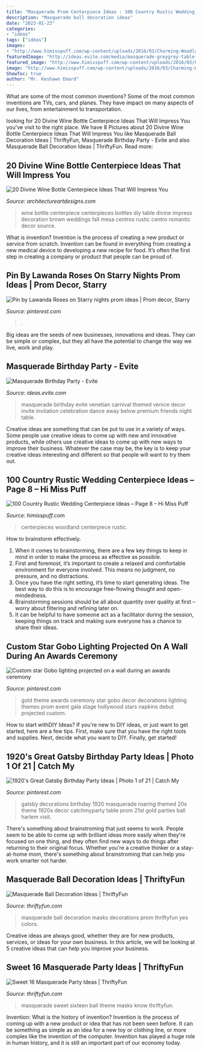 ```yaml
---
title: "Masquerade Prom Centerpiece Ideas : 100 Country Rustic Wedding Centerpiece Ideas – Page 8 – Hi Miss Puff"
description: "Masquerade ball decoration ideas"
date: "2023-01-23"
categories:
- "ideas"
tags: ["ideas"]
images:
- "http://www.himisspuff.com/wp-content/uploads/2016/03/Charming-Woodland-Wedding-Centerpieces-1.jpg"
featuredImage: "http://ideas.evite.com/media/masquerade-greygrey-table-decor-feathers-595.jpg"
featured_image: "http://www.himisspuff.com/wp-content/uploads/2016/03/Charming-Woodland-Wedding-Centerpieces-1.jpg"
image: "http://www.himisspuff.com/wp-content/uploads/2016/03/Charming-Woodland-Wedding-Centerpieces-1.jpg"
ShowToc: true
author: "Mr. Keshawn Emard"
---
```



What are some of the most common inventions?
Some of the most common inventions are TVs, cars, and planes. They have impact on many aspects of our lives, from entertainment to transportation.

	

		
looking for 20 Divine Wine Bottle Centerpiece Ideas That Will Impress You you've visit to the right place. We have 8 Pictures about 20 Divine Wine Bottle Centerpiece Ideas That Will Impress You like Masquerade Ball Decoration Ideas | ThriftyFun, Masquerade Birthday Party - Evite and also Masquerade Ball Decoration Ideas | ThriftyFun. Read more:
		
    
## 20 Divine Wine Bottle Centerpiece Ideas That Will Impress You

<img loading=lazy src="http://www.architectureartdesigns.com/wp-content/uploads/2016/10/8-19.jpg" onerror="this.onerror=null;this.src='https://tse3.mm.bing.net/th?id=OIP.oDH1o20YAxhLieq8N7affAHaLH&amp;pid=15.1';" alt="20 Divine Wine Bottle Centerpiece Ideas That Will Impress You">

_Source: architectureartdesigns.com_

>wine bottle centerpiece centerpieces bottles diy table divine impress decoration brown weddings fall mesa centros rustic centro romantic decor source. 

	

What is invention?
Invention is the process of creating a new product or service from scratch. Invention can be found in everything from creating a new medical device to developing a new recipe for food. It’s often the first step in creating a company or product that people can be proud of.

    
## Pin By Lawanda Roses On Starry Nights Prom Ideas | Prom Decor, Starry

<img loading=lazy src="https://i.pinimg.com/736x/bd/ee/1b/bdee1bb6222c585bba049d74a41538c6.jpg" onerror="this.onerror=null;this.src='https://tse1.mm.bing.net/th?id=OIP.S45yXj6pZKr7SAmlW2MGhQHaJ3&amp;pid=15.1';" alt="Pin by Lawanda Roses on Starry nights prom ideas | Prom decor, Starry">

_Source: pinterest.com_

>. 

	

Big ideas are the seeds of new businesses, innovations and ideas. They can be simple or complex, but they all have the potential to change the way we live, work and play.

    
## Masquerade Birthday Party - Evite

<img loading=lazy src="http://ideas.evite.com/media/masquerade-greygrey-table-decor-feathers-595.jpg" onerror="this.onerror=null;this.src='https://tse3.mm.bing.net/th?id=OIP.Fy6JpmqReqF2arRWAZy4FAHaKl&amp;pid=15.1';" alt="Masquerade Birthday Party - Evite">

_Source: ideas.evite.com_

>masquerade birthday evite venetian carnival themed venice decor invite invitation celebration dance away below premium friends night table. 

	

Creative ideas are something that can be put to use in a variety of ways. Some people use creative ideas to come up with new and innovative products, while others use creative ideas to come up with new ways to improve their business. Whatever the case may be, the key is to keep your creative ideas interesting and different so that people will want to try them out.

    
## 100 Country Rustic Wedding Centerpiece Ideas – Page 8 – Hi Miss Puff

<img loading=lazy src="http://www.himisspuff.com/wp-content/uploads/2016/03/Charming-Woodland-Wedding-Centerpieces-1.jpg" onerror="this.onerror=null;this.src='https://tse4.mm.bing.net/th?id=OIP.FKduyB09tJbLns2vKBtbCAHaLL&amp;pid=15.1';" alt="100 Country Rustic Wedding Centerpiece Ideas – Page 8 – Hi Miss Puff">

_Source: himisspuff.com_

>centerpieces woodland centerpiece rustic. 

	

How to brainstorm effectively.
1. When it comes to brainstorming, there are a few key things to keep in mind in order to make the process as effective as possible. 
2. First and foremost, it’s important to create a relaxed and comfortable environment for everyone involved. This means no judgment, no pressure, and no distractions. 
3. Once you have the right setting, it’s time to start generating ideas. The best way to do this is to encourage free-flowing thought and open-mindedness. 
4. Brainstorming sessions should be all about quantity over quality at first – worry about filtering and refining later on. 
5. It can be helpful to have someone act as a facilitator during the session, keeping things on track and making sure everyone has a chance to share their ideas. 

    
## Custom Star Gobo Lighting Projected On A Wall During An Awards Ceremony

<img loading=lazy src="https://i.pinimg.com/736x/23/05/5e/23055eeba04e19a7505b97023c5cded4--gold-napkins-stage-backdrops.jpg" onerror="this.onerror=null;this.src='https://tse2.mm.bing.net/th?id=OIP.0BKIjecvhyZ8woJn8m660QHaLG&amp;pid=15.1';" alt="Custom star Gobo lighting projected on a wall during an awards ceremony">

_Source: pinterest.com_

>gold theme awards ceremony star gobo decor decorations lighting themes prom event gala stage hollywood stars napkins debut projected custom. 

	

How to start withDIY Ideas?
If you're new to DIY ideas, or just want to get started, here are a few tips. First, make sure that you have the right tools and supplies. Next, decide what you want to DIY. Finally, get started!

    
## 1920&#039;s Great Gatsby Birthday Party Ideas | Photo 1 Of 21 | Catch My

<img loading=lazy src="https://i.pinimg.com/736x/08/9b/0a/089b0a655e83c216a9215c6e91359f2e.jpg" onerror="this.onerror=null;this.src='https://tse2.mm.bing.net/th?id=OIP.UFLaCX6WwXoDs1OgiF_x4AHaLG&amp;pid=15.1';" alt="1920&#039;s Great Gatsby Birthday Party Ideas | Photo 1 of 21 | Catch My">

_Source: pinterest.com_

>gatsby decorations birthday 1920 masquerade roaring themed 20s theme 1920s decor catchmyparty table prom 21st gold parties ball harlem visit. 

	

There's something about brainstroming that just seems to work. People seem to be able to come up with brilliant ideas more easily when they're focused on one thing, and they often find new ways to do things after returning to their original focus. Whether you're a creative thinker or a stay-at-home mom, there's something about brainstroming that can help you work smarter not harder.

    
## Masquerade Ball Decoration Ideas | ThriftyFun

<img loading=lazy src="https://img.thrfun.com/img/085/828/masquerade_x3.jpg" onerror="this.onerror=null;this.src='https://tse4.mm.bing.net/th?id=OIP.w3AeLAvjlsuqcNFwYId6WAHaE8&amp;pid=15.1';" alt="Masquerade Ball Decoration Ideas | ThriftyFun">

_Source: thriftyfun.com_

>masquerade ball decoration masks decorations prom thriftyfun yes colors. 

	

Creative ideas are always good, whether they are for new products, services, or ideas for your own business. In this article, we will be looking at 5 creative ideas that can help you improve your business.

    
## Sweet 16 Masquerade Party Ideas | ThriftyFun

<img loading=lazy src="https://img.thrfun.com/img/130/907/sweet_16_masquerade_party_ideas_x7.jpg" onerror="this.onerror=null;this.src='https://tse1.mm.bing.net/th?id=OIP.fQ-rS7LyN4sicVMTmr4IagHaF6&amp;pid=15.1';" alt="Sweet 16 Masquerade Party Ideas | ThriftyFun">

_Source: thriftyfun.com_

>masquerade sweet sixteen ball theme masks know thriftyfun. 

	

Invention: What is the history of invention?
Invention is the process of coming up with a new product or idea that has not been seen before. It can be something as simple as an idea for a new toy or clothing line, or more complex like the invention of the computer. Invention has played a huge role in human history, and it is still an important part of our economy today.

